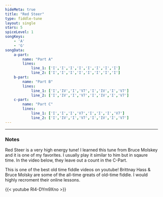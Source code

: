 ```yaml
---
hideMeta: true
title: "Red Steer"
type: fiddle-tune
layout: single
stars: 5
spiceLevel: 1
songKeys:
    - 'A'
    - 'G'
songData:
    a-part:
        name: "Part A"
        lines:
            line_1: ['I','I','I','I','I','I','I','I']
            line_2: ['I','I','I','I','I','I','I','I']
    b-part:
        name: "Part B"
        lines:
            line_1: ['I','IV','I','V7','I','IV','I','V7']
            line_2: ['I','IV','I','V7','I','IV','I','V7']
    c-part:
        name: "Part C"
        lines:
            line_1: ['I','I','I','V7','I','I','I','V7']
            line_2: ['I','IV','I','V7','I','IV','I','V7']
---
```



---
### Notes
Red Steer is a very high energy tune! I learned this tune from Bruce Molskey and it is one of my favorites. I usually play it similar to him but in sqaure time. In the video below, they leave out a count in the C-Part.

This is one of the best old time fiddle videos on youtube! Brittnay Hass & Bruce Molsky are some of the all-time greats of old-time fiddle. I would highly recroment their online lessons.

{{< youtube RI4-DYm9Xno >}}